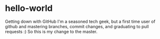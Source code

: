# hello-world
Getting down with GitHub
I'm a seasoned tech geek, but a first time user of github and mastering branches, commit changes, and graduating to pull requests :) So this is my change to the master.
